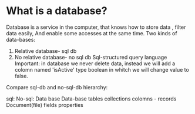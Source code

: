 # What is a database?

Database is a service in the computer, that knows how to store data , filter data easily,
And enable some accesses at the same time.
Two kinds of data-bases:
1)	Relative database- sql db
2)	No relative database- no sql db
Sql-structured query language
Important: in database we never delete data, instead we will add a colomn named 'isActive' 
type boolean in whitch we will change value to false.

Compare sql-db and no-sql-db hierarchy:

sql:            No-sql:
Data base	    Data-base
tables	        collections
colomns	        -
records	        Document(file)
fields	        properties

